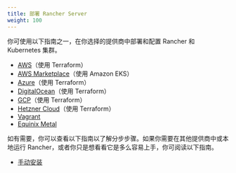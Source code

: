 ```yaml
---
title: 部署 Rancher Server
weight: 100
---
```


你可使用以下指南之一，在你选择的提供商中部署和配置 Rancher 和 Kubernetes 集群。

- [AWS](./amazon-aws-qs)（使用 Terraform）
- [AWS Marketplace](./amazon-aws-marketplace-qs)（使用 Amazon EKS）
- [Azure](./microsoft-azure-qs)（使用 Terraform）
- [DigitalOcean](./digital-ocean-qs)（使用 Terraform）
- [GCP](./google-gcp-qs)（使用 Terraform）
- [Hetzner Cloud](./hetzner-cloud-qs)（使用 Terraform）
- [Vagrant](./quickstart-vagrant)
- [Equinix Metal](./equinix-metal-qs)


如有需要，你可以查看以下指南以了解分步步骤。如果你需要在其他提供商中或本地运行 Rancher，或者你只是想看看它是多么容易上手，你可阅读以下指南。

- [手动安装](./quickstart-manual-setup)
